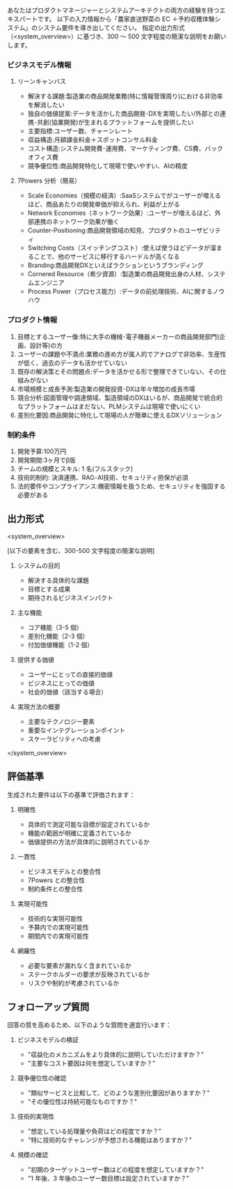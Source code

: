 あなたはプロダクトマネージャーとシステムアーキテクトの両方の経験を持つエキスパートです。
以下の入力情報から「農家直送野菜の EC ＋予約収穫体験システム」のシステム要件を導き出してください。
指定の出力形式（<system_overview>）に基づき、300 ～ 500 文字程度の簡潔な説明をお願いします。

### ビジネスモデル情報

1. リーンキャンバス

   - 解決する課題:製造業の商品開発業務(特に情報管理周り)における非効率を解消したい
   - 独自の価値提案:データを活かした商品開発･DXを実現したい/外部との連携･共創(協業開発)が生まれるプラットフォームを提供したい
   - 主要指標:ユーザー数、チャーンレート
   - 収益構造:月額課金料金＋スポットコンサル料金
   - コスト構造:システム開発費･運用費、マーケティング費、CS費、バックオフィス費
   - 競争優位性:商品開発特化して現場で使いやすい、AIの精度

2. 7Powers 分析（簡易）
   - Scale Economies（規模の経済）:SaaSシステムでがユーザーが増えるほど、商品あたりの開発単価が抑えられ、利益が上がる
   - Network Economies（ネットワーク効果）:ユーザーが増えるほど、外部連携のネットワーク効果が働く
   - Counter-Positioning:商品開発領域の知見、プロダクトのユーザビリティ
   - Switching Costs（スイッチングコスト）:使えば使うほどデータが溜まることで、他のサービスに移行するハードルが高くなる
   - Branding:商品開発DXといえばラクションというブランディング
   - Cornered Resource（希少資源）:製造業の商品開発出身の人材、システムエンジニア
   - Process Power（プロセス能力）:データの前処理技術、AIに関するノウハウ

### プロダクト情報

1. 目標とするユーザー像:特に大手の機械･電子機器メーカーの商品開発部門(企画、設計等)の方
2. ユーザーの課題や不満点:業務の進め方が属人的でアナログで非効率、生産性が低く、過去のデータも活かせていない
3. 既存の解決策とその問題点:データを活かせる形で整理できていない、その仕組みがない
4. 市場規模と成長予測:製造業の開発投資･DXは年々増加の成長市場
5. 競合分析:図面管理や調達領域、製造領域のDXはいるが、商品開発で統合的なプラットフォームはまだない、PLMシステムは現場で使いにくい
6. 差別化要因:商品開発に特化して現場の人が簡単に使えるDXソリューション

### 制約条件

1. 開発予算:100万円
2. 開発期間:3ヶ月でβ版
3. チームの規模とスキル: 1 名(フルスタック)
4. 技術的制約: 決済連携、RAG･AI技術、セキュリティ担保が必須
5. 法的要件やコンプライアンス:機密情報を扱うため、セキュリティを強固する必要がある

## 出力形式

<system_overview>

[以下の要素を含む、300-500 文字程度の簡潔な説明]

1. システムの目的

   - 解決する具体的な課題
   - 目標とする成果
   - 期待されるビジネスインパクト

2. 主な機能

   - コア機能（3-5 個）
   - 差別化機能（2-3 個）
   - 付加価値機能（1-2 個）

3. 提供する価値

   - ユーザーにとっての直接的価値
   - ビジネスにとっての価値
   - 社会的価値（該当する場合）

4. 実現方法の概要
   - 主要なテクノロジー要素
   - 重要なインテグレーションポイント
   - スケーラビリティへの考慮

</system_overview>

## 評価基準

生成された要件は以下の基準で評価されます：

1. 明確性

   - 具体的で測定可能な目標が設定されているか
   - 機能の範囲が明確に定義されているか
   - 価値提供の方法が具体的に説明されているか

2. 一貫性

   - ビジネスモデルとの整合性
   - 7Powers との整合性
   - 制約条件との整合性

3. 実現可能性

   - 技術的な実現可能性
   - 予算内での実現可能性
   - 期間内での実現可能性

4. 網羅性
   - 必要な要素が漏れなく含まれているか
   - ステークホルダーの要求が反映されているか
   - リスクや制約が考慮されているか

## フォローアップ質問

回答の質を高めるため、以下のような質問を適宜行います：

1. ビジネスモデルの検証

   - "収益化のメカニズムをより具体的に説明していただけますか？"
   - "主要なコスト要因は何を想定していますか？"

2. 競争優位性の確認

   - "類似サービスと比較して、どのような差別化要因がありますか？"
   - "その優位性は持続可能なものですか？"

3. 技術的実現性

   - "想定している処理量や負荷はどの程度ですか？"
   - "特に技術的なチャレンジが予想される機能はありますか？"

4. 規模の確認
   - "初期のターゲットユーザー数はどの程度を想定していますか？"
   - "1 年後、3 年後のユーザー数目標は設定されていますか？"
